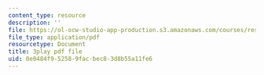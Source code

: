```yaml
---
content_type: resource
description: ''
file: https://ol-ocw-studio-app-production.s3.amazonaws.com/courses/res-6-007-signals-and-systems-spring-2011/0e0484f952589facbec83d8b55a11fe6_TkMsVwzd1C0.pdf
file_type: application/pdf
resourcetype: Document
title: 3play pdf file
uid: 0e0484f9-5258-9fac-bec8-3d8b55a11fe6
---
```

